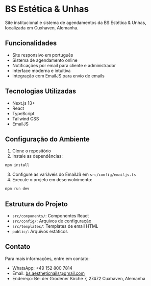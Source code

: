 # BS Estética & Unhas

Site institucional e sistema de agendamentos da BS Estética & Unhas, localizada em Cuxhaven, Alemanha.

## Funcionalidades

- Site responsivo em português
- Sistema de agendamento online
- Notificações por email para cliente e administrador
- Interface moderna e intuitiva
- Integração com EmailJS para envio de emails

## Tecnologias Utilizadas

- Next.js 13+
- React
- TypeScript
- Tailwind CSS
- EmailJS

## Configuração do Ambiente

1. Clone o repositório
2. Instale as dependências:
```bash
npm install
```
3. Configure as variáveis do EmailJS em `src/config/emailjs.ts`
4. Execute o projeto em desenvolvimento:
```bash
npm run dev
```

## Estrutura do Projeto

- `src/components/`: Componentes React
- `src/config/`: Arquivos de configuração
- `src/templates/`: Templates de email HTML
- `public/`: Arquivos estáticos

## Contato

Para mais informações, entre em contato:
- WhatsApp: +49 152 800 7814
- Email: bs.aestheticnails@gmail.com
- Endereço: Bei der Grodener Kirche 7, 27472 Cuxhaven, Alemanha
